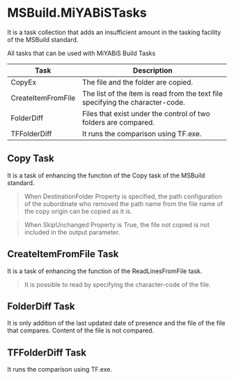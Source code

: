 # MSBuild.MiYABiSTasks

It is a task collection that adds an insufficient amount in the tasking facility of the MSBuild standard. 


All tasks that can be used with MiYABiS Build Tasks

Task | Description
------ | -------
CopyEx | The file and the folder are copied.
CreateItemFromFile | The list of the item is read from the text file specifying the character-code.
FolderDiff | Files that exist under the control of two folders are compared.
TFFolderDiff  | It runs the comparison using TF.exe.

## Copy Task

It is a task of enhancing the function of the Copy task of the MSBuild standard. 

>When DestinationFolder Property is specified, the path configuration of the subordinate who removed the path name from the file name of the copy origin can be copied as it is.  

>When SkipUnchanged Property is True, the file not copied is not included in the output parameter.

## CreateItemFromFile Task

It is a task of enhancing the function of the ReadLinesFromFile task. 
>It is possible to read by specifying the character-code of the file.

## FolderDiff Task

It is only addition of the last updated date of presence and the file of the file that compares. 
Content of the file is not compared. 

## TFFolderDiff Task

It runs the comparison using TF.exe.
